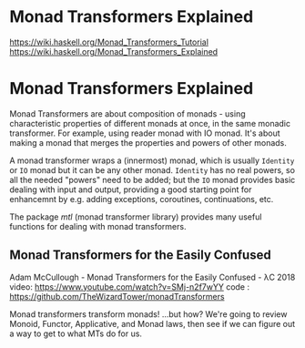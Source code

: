 # Monad Transformers Explained

https://wiki.haskell.org/Monad_Transformers_Tutorial
https://wiki.haskell.org/Monad_Transformers_Explained


# Monad Transformers Explained


Monad Transformers are about composition of monads - using characteristic properties of different monads at once, in the same monadic transformer. For example, using reader monad with IO monad. It's about making a monad that merges the properties and powers of other monads.

A monad transformer wraps a (innermost) monad, which is usually `Identity` or `IO` monad but it can be any other monad. `Identity` has no real powers, so all the needed "powers" need to be added; but the `IO` monad provides basic dealing with input and output, providing a good starting point for enhancemnt by e.g. adding exceptions, coroutines, continuations, etc.

The package *mtl* (monad transformer library) provides many useful functions for dealing with monad transformers.


## Monad Transformers for the Easily Confused

Adam McCullough - Monad Transformers for the Easily Confused - λC 2018
video: https://www.youtube.com/watch?v=SMj-n2f7wYY
code : https://github.com/TheWizardTower/monadTransformers

Monad transformers transform monads! ...but how? We're going to review Monoid, Functor, Applicative, and Monad laws, then see if we can figure out a way to get to what MTs do for us.
